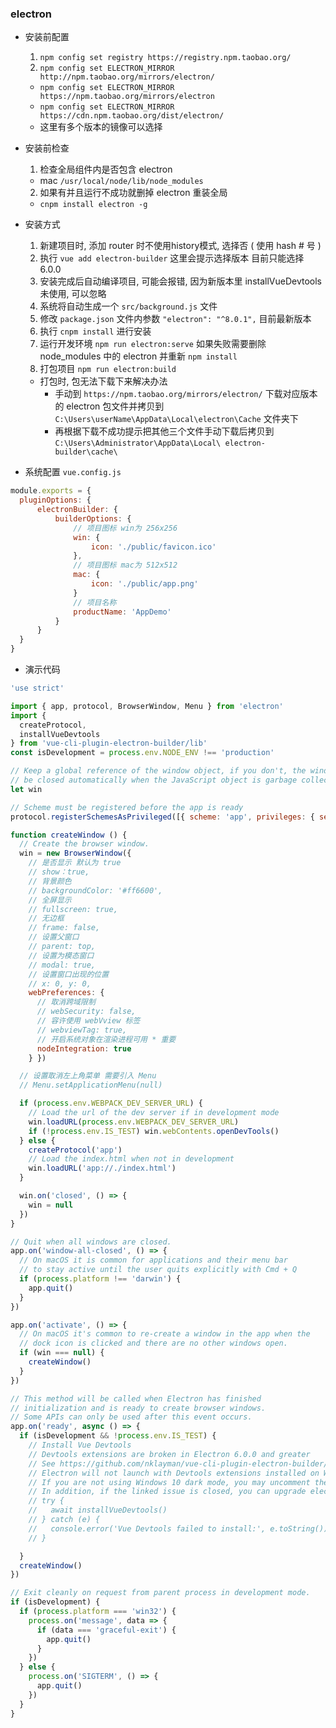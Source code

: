 ### electron

* 安装前配置
  1. `npm config set registry https://registry.npm.taobao.org/`
  2. `npm config set ELECTRON_MIRROR http://npm.taobao.org/mirrors/electron/`
    * `npm config set ELECTRON_MIRROR https://npm.taobao.org/mirrors/electron`
    * `npm config set ELECTRON_MIRROR https://cdn.npm.taobao.org/dist/electron/`
    * 这里有多个版本的镜像可以选择

* 安装前检查
  1. 检查全局组件内是否包含 electron 
    * mac `/usr/local/node/lib/node_modules`
  2. 如果有并且运行不成功就删掉 electron 重装全局
    * `cnpm install electron -g`

* 安装方式
    1. 新建项目时, 添加 router 时不使用history模式, 选择否 ( 使用 hash # 号 )
    2. 执行 `vue add electron-builder` 这里会提示选择版本 目前只能选择 6.0.0
    3. 安装完成后自动编译项目, 可能会报错, 因为新版本里 installVueDevtools 未使用, 可以忽略
    4. 系统将自动生成一个 `src/background.js` 文件
    5. 修改 `package.json` 文件内参数 `"electron": "^8.0.1",` 目前最新版本
    6. 执行 `cnpm install` 进行安装
    7. 运行开发环境 `npm run electron:serve` 如果失败需要删除 node_modules 中的 electron 并重新 `npm install`
    8. 打包项目 `npm run electron:build`

    * 打包时, 包无法下载下来解决办法
      * 手动到 `https://npm.taobao.org/mirrors/electron/` 下载对应版本的 electron 包文件并拷贝到 `C:\Users\userName\AppData\Local\electron\Cache` 文件夹下
      * 再根据下载不成功提示把其他三个文件手动下载后拷贝到 `C:\Users\Administrator\AppData\Local\ electron-builder\cache\`

* 系统配置 `vue.config.js`
```js
module.exports = {
  pluginOptions: {
      electronBuilder: {
          builderOptions: {
              // 项目图标 win为 256x256
              win: {
                  icon: './public/favicon.ico'
              },
              // 项目图标 mac为 512x512
              mac: {
                  icon: './public/app.png'
              }
              // 项目名称
              productName: 'AppDemo'
          }
      }
  }
}
```

* 演示代码
```js
'use strict'

import { app, protocol, BrowserWindow, Menu } from 'electron'
import {
  createProtocol,
  installVueDevtools
} from 'vue-cli-plugin-electron-builder/lib'
const isDevelopment = process.env.NODE_ENV !== 'production'

// Keep a global reference of the window object, if you don't, the window will
// be closed automatically when the JavaScript object is garbage collected.
let win

// Scheme must be registered before the app is ready
protocol.registerSchemesAsPrivileged([{ scheme: 'app', privileges: { secure: true, standard: true } }])

function createWindow () {
  // Create the browser window.
  win = new BrowserWindow({
    // 是否显示 默认为 true
    // show：true,
    // 背景颜色
    // backgroundColor: '#ff6600',
    // 全屏显示
    // fullscreen: true,
    // 无边框
    // frame: false,
    // 设置父窗口
    // parent: top,
    // 设置为模态窗口
    // modal: true,
    // 设置窗口出现的位置
    // x: 0, y: 0,
    webPreferences: {
      // 取消跨域限制
      // webSecurity: false,
      // 容许使用 webVview 标签
      // webviewTag: true,
      // 开启系统对象在渲染进程可用 * 重要
      nodeIntegration: true
    } })

  // 设置取消左上角菜单 需要引入 Menu
  // Menu.setApplicationMenu(null)

  if (process.env.WEBPACK_DEV_SERVER_URL) {
    // Load the url of the dev server if in development mode
    win.loadURL(process.env.WEBPACK_DEV_SERVER_URL)
    if (!process.env.IS_TEST) win.webContents.openDevTools()
  } else {
    createProtocol('app')
    // Load the index.html when not in development
    win.loadURL('app://./index.html')
  }

  win.on('closed', () => {
    win = null
  })
}

// Quit when all windows are closed.
app.on('window-all-closed', () => {
  // On macOS it is common for applications and their menu bar
  // to stay active until the user quits explicitly with Cmd + Q
  if (process.platform !== 'darwin') {
    app.quit()
  }
})

app.on('activate', () => {
  // On macOS it's common to re-create a window in the app when the
  // dock icon is clicked and there are no other windows open.
  if (win === null) {
    createWindow()
  }
})

// This method will be called when Electron has finished
// initialization and is ready to create browser windows.
// Some APIs can only be used after this event occurs.
app.on('ready', async () => {
  if (isDevelopment && !process.env.IS_TEST) {
    // Install Vue Devtools
    // Devtools extensions are broken in Electron 6.0.0 and greater
    // See https://github.com/nklayman/vue-cli-plugin-electron-builder/issues/378 for more info
    // Electron will not launch with Devtools extensions installed on Windows 10 with dark mode
    // If you are not using Windows 10 dark mode, you may uncomment these lines
    // In addition, if the linked issue is closed, you can upgrade electron and uncomment these lines
    // try {
    //   await installVueDevtools()
    // } catch (e) {
    //   console.error('Vue Devtools failed to install:', e.toString())
    // }

  }
  createWindow()
})

// Exit cleanly on request from parent process in development mode.
if (isDevelopment) {
  if (process.platform === 'win32') {
    process.on('message', data => {
      if (data === 'graceful-exit') {
        app.quit()
      }
    })
  } else {
    process.on('SIGTERM', () => {
      app.quit()
    })
  }
}
```